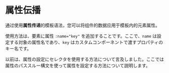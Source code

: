 <template is="exm-article">
<a href="../../publics/examples/property-transmission/demo.html" preview></a>
<a href="../../publics/examples/property-transmission/test-demo.html" main></a>
</template>

# 属性伝播

通过使用**属性传递**的模板语法，您可以将组件的数据应用于模板内的元素属性。

使用方法は、要素に属性 `:name="key"` を追加することです。ここで、`name` は設定する対象の属性名であり、`key` はカスタムコンポーネントで渡すプロパティのキー名です。

以前は、属性の設定にセレクタを使用する方法について言及しました。ここでは属性のパススルー構文を使って属性を設定する方法について説明します。
